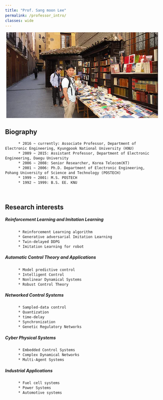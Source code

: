 ```yaml
---
title: "Prof. Sang moon Lee"
permalink: /professor_intro/
classes: wide
---
```


<p align="center"><img src="/assets/images/professor.jpg"></p>

##      Biography

          * 2016 ~ currently: Associate Professor, Department of Electronic Engineering, Kyungpook National University (KNU)
          * 2009 ~ 2015: Assistant Professor, Department of Electronic Engineering, Daegu University
          * 2006 ~ 2008: Senior Researcher, Korea Telecom(KT)
          * 2001 ~ 2006: Ph.D. Department of Electronic Engineering, Pohang University of Science and Technology (POSTECH)
          * 1999 ~ 2001: M.S. POSTECH
          * 1992 ~ 1999: B.S. EE. KNU
          
<br>
          
##      Research interests
##### Reinforcement Learning and Imitation Learning
          * Reinforcement Learning algorithm
          * Generative adversarial Imitation Learning
          * Twin-delayed DDPG
          * Imitation Learning for robot
          
##### Automatic Control Theory and Applications
          * Model predictive control
          * Intelligent Control
          * Nonlinear Dynamical Systems
          * Robust Control Theory
          
##### Networked Control Systems
          * Sampled-data control
          * Quantization
          * time-delay
          * Synchronization
          * Genetic Regulatory Networks
          
##### Cyber Physical Systems
          * Embedded Control Systems
          * Complex Dynamical Networks
          * Multi-Agent Systems 
          
##### Industrial Applications
          * Fuel cell systems
          * Power Systems
          * Automotive systems
